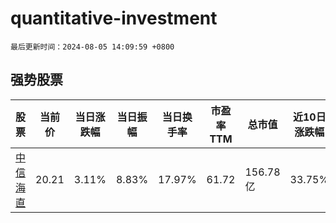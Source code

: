 # quantitative-investment

`最后更新时间：2024-08-05 14:09:59 +0800`

## 强势股票

|股票|当前价|当日涨跌幅|当日振幅|当日换手率|市盈率TTM|总市值|近10日涨跌幅|
|----|----|----|----|----|----|----|----|
|[中信海直](https://xueqiu.com/S/SZ000099)|20.21|3.11%|8.83%|17.97%|61.72|156.78亿|33.75%|
